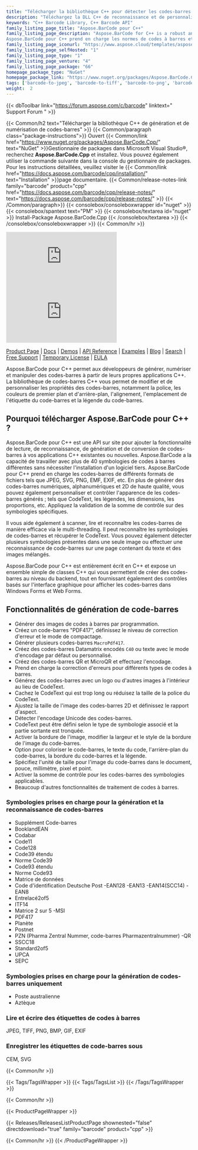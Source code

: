 ```yaml
---
title: "Télécharger la bibliothèque C++ pour détecter les codes-barres | API Aspose.BarCode"
description: "Téléchargez la DLL C++ de reconnaissance et de personnalisation des codes-barres qui vous permet de développer et de personnaliser des codes-barres prenant en charge les symbologies de codes-barres numériques, alphanumériques et 2D."
keywords: "C++ Barcode Library, C++ Barcode API"
family_listing_page_title: "Aspose.BarCode pour C++"
family_listing_page_description: "Aspose.BarCode for C++ is a robust and reliable barcode generation and recognition library, written in C++14, it allows developers to quickly and easily add barcode generation and recognition functionality to their applications.
Aspose.BarCode pour C++ prend en charge les normes de codes à barres et les spécifications de codes à barres les plus établies. Il a la capacité d'exporter vers plusieurs formats d'image, notamment : BMP, GIF, JPEG, PNG, TIFF et SVG."
family_listing_page_iconurl: "https://www.aspose.cloud/templates/aspose/App_Themes/V3/images/barcode/272x272/aspose_barcode-for-cpp-min.png"
family_listing_page_selfHosted: "1"
family_listing_page_type: "1"
family_listing_page_venture: "4"
family_listing_page_package: "66"
homepage_package_type: "NuGet"
homepage_package_link: "https://www.nuget.org/packages/Aspose.BarCode.Cpp"
tags: ['barcode-to-jpeg', 'barcode-to-tiff', 'barcode-to-png', 'barcode-to-bmp', 'barcode-to-gif', 'barcode-to-exif', 'barcode-to-emf', 'barcode-to-svg']
weight:  2
---
```


{{< dbToolbar link="https://forum.aspose.com/c/barcode" linktext=" Support Forum " >}}

{{< Common/h2 text="Télécharger la bibliothèque C++ de génération et de numérisation de codes-barres"  >}}
{{< Common/paragraph class="package-instructions">}}
Ouvert
{{< Common/link href="https://www.nuget.org/packages/Aspose.BarCode.Cpp/" text="NuGet"  >}}Gestionnaire de packages dans Microsoft Visual Studio®, recherchez <b>Aspose.BarCode.Cpp</b> et installez. Vous pouvez également utiliser la commande suivante dans la console du gestionnaire de packages. Pour les instructions détaillées, veuillez visiter le
{{< Common/link href="https://docs.aspose.com/barcode/cpp/installation/" text="Installation"  >}}page documentaire.
{{< Common/release-notes-link family="barcode" product="cpp" href="https://docs.aspose.com/barcode/cpp/release-notes/" text="https://docs.aspose.com/barcode/cpp/release-notes/"  >}}
{{< /Common/paragraph>}}
{{< consolebox/consoleboxwrapper id="nuget" >}}
       {{< consolebox/spantext text="PM" >}}
       {{< consolebox/textarea id="nuget" >}} Install-Package Aspose.BarCode.Cpp {{< /consolebox/textarea >}}
{{< /consolebox/consoleboxwrapper >}}
{{< Common/hr >}}

![Nuget](https://img.shields.io/nuget/v/Aspose.BarCode.Cpp) ![Nuget](https://img.shields.io/nuget/dt/Aspose.BarCode.Cpp?label=nuget%20downloads)

[Product Page](https://products.aspose.com/barcode/cpp/) | [Docs](https://docs.aspose.com/barcode/cpp/) | [Demos](https://products.aspose.app/barcode/family) | [API Reference](https://reference.aspose.com/barcode/cpp) | [Examples](https://github.com/aspose-barcode/Aspose.Barcode-for-C) | [Blog](https://blog.aspose.com/category/barcode/) | [Search](https://search.aspose.com/) | [Free Support](https://forum.aspose.com/c/barcode) | [Temporary License](https://purchase.aspose.com/temporary-license) | [EULA](https://about.aspose.com/legal/eula/)

Aspose.BarCode pour C++ permet aux développeurs de générer, numériser et manipuler des codes-barres à partir de leurs propres applications C++. La bibliothèque de codes-barres C++ vous permet de modifier et de personnaliser les propriétés des codes-barres, notamment la police, les couleurs de premier plan et d'arrière-plan, l'alignement, l'emplacement de l'étiquette du code-barres et la légende du code-barres.

## Pourquoi télécharger Aspose.BarCode pour C++ ?

Aspose.BarCode pour C++ est une API sur site pour ajouter la fonctionnalité de lecture, de reconnaissance, de génération et de conversion de codes-barres à vos applications C++ existantes ou nouvelles. Aspose.BarCode a la capacité de travailler avec plus de 40 symbologies de codes à barres différentes sans nécessiter l'installation d'un logiciel tiers. Aspose.BarCode pour C++ prend en charge les codes-barres de différents formats de fichiers tels que JPEG, SVG, PNG, EMF, EXIF, etc. En plus de générer des codes-barres numériques, alphanumériques et 2D de haute qualité, vous pouvez également personnaliser et contrôler l'apparence de les codes-barres générés ; tels que CodeText, les légendes, les dimensions, les proportions, etc. Appliquez la validation de la somme de contrôle sur des symbologies spécifiques.

Il vous aide également à scanner, lire et reconnaître les codes-barres de manière efficace via le multi-threading. Il peut reconnaître les symbologies de codes-barres et récupérer le CodeText. Vous pouvez également détecter plusieurs symbologies présentes dans une seule image ou effectuer une reconnaissance de code-barres sur une page contenant du texte et des images mélangés.

Aspose.BarCode pour C++ est entièrement écrit en C++ et expose un ensemble simple de classes C++ qui vous permettent de créer des codes-barres au niveau du backend, tout en fournissant également des contrôles basés sur l'interface graphique pour afficher les codes-barres dans Windows Forms et Web Forms.

## Fonctionnalités de génération de code-barres

- Générer des images de codes à barres par programmation.
- Créez un code-barres "PDF417", définissez le niveau de correction d'erreur et le mode de compactage.
- Générer plusieurs codes-barres `MacroPdf417`.
- Créez des codes-barres Datamatrix encodés `C40` ou texte avec le mode d'encodage par défaut ou personnalisé.
- Créez des codes-barres QR et MicroQR et effectuez l'encodage.
- Prend en charge la correction d'erreurs pour différents types de codes à barres.
- Générez des codes-barres avec un logo ou d'autres images à l'intérieur au lieu de CodeText.
- Cachez le CodeText qui est trop long ou réduisez la taille de la police du CodeText.
- Ajustez la taille de l'image des codes-barres 2D et définissez le rapport d'aspect.
- Détecter l'encodage Unicode des codes-barres.
- CodeText peut être défini selon le type de symbologie associé et la partie sortante est tronquée.
- Activer la bordure de l'image, modifier la largeur et le style de la bordure de l'image du code-barres.
- Option pour coloriser le code-barres, le texte du code, l'arrière-plan du code-barres, la bordure du code-barres et la légende.
- Spécifiez l'unité de taille pour l'image du code-barres dans le document, pouce, millimètre, pixel et point.
- Activer la somme de contrôle pour les codes-barres des symbologies applicables.
- Beaucoup d'autres fonctionnalités de traitement de codes à barres.

### Symbologies prises en charge pour la génération et la reconnaissance de codes-barres

- Supplément Code-barres
- BooklandEAN
- Codabar
- Code11
- Code128
- Code39 étendu
- Norme Code39
- Code93 étendu
- Norme Code93
- Matrice de données
- Code d'identification Deutsche Post
-EAN128
-EAN13
-EAN14(SCC14)
-EAN8
- Entrelacé2of5
- ITF14
- Matrice 2 sur 5
-MSI
- PDF417
- Planète
- Postnet
- PZN (Pharma Zentral Nummer, code-barres Pharmazentralnummer)
-QR
- SSCC18
- Standard2of5
- UPCA
- SEPC

### Symbologies prises en charge pour la génération de codes-barres uniquement

- Poste australienne
- Aztèque

### Lire et écrire des étiquettes de codes à barres

JPEG, TIFF, PNG, BMP, GIF, EXIF

### Enregistrer les étiquettes de code-barres sous

CEM, SVG

{{< Common/hr >}}

{{< Tags/TagsWrapper >}}
 {{< Tags/TagsList >}}
{{< /Tags/TagsWrapper >}}

{{< Common/hr >}}

{{< ProductPageWrapper >}}
<!-- ReleasesListProductPage-->
   {{< Releases/ReleasesListProductPage shownested="false"  directdownload="true" family="barcode" product="cpp" >}}
<!-- /ReleasesListProductPage-->
{{< Common/hr >}}
{{< /ProductPageWrapper >}}

